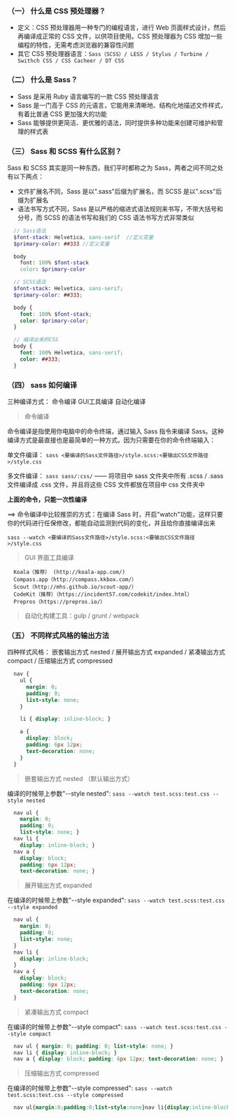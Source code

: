 ### （一） 什么是 CSS 预处理器？

* 定义：CSS 预处理器用一种专门的编程语言，进行 Web 页面样式设计，然后再编译成正常的 CSS 文件，以供项目使用。CSS 预处理器为 CSS 增加一些编程的特性，无需考虑浏览器的兼容性问题
* 其它 CSS 预处理器语言：`Sass（SCSS）/ LESS / Stylus / Turbine / Swithch CSS / CSS Cacheer / DT CSS`

### （二） 什么是 Sass？

* Sass 是采用 Ruby 语言编写的一款 CSS 预处理语言
* Sass 是一门高于 CSS 的元语言，它能用来清晰地、结构化地描述文件样式，有着比普通 CSS 更加强大的功能
* Sass 能够提供更简洁、更优雅的语法，同时提供多种功能来创建可维护和管理的样式表

### （三） Sass 和 SCSS 有什么区别？

Sass 和 SCSS 其实是同一种东西，我们平时都称之为 Sass，两者之间不同之处有以下两点：

* 文件扩展名不同，Sass 是以".sass"后缀为扩展名，而 SCSS 是以".scss"后缀为扩展名
* 语法书写方式不同，Sass 是以严格的缩进式语法规则来书写，不带大括号和分号，而 SCSS 的语法书写和我们的 CSS 语法书写方式非常类似

```scss
  // Sass语法
  $font-stack: Helvetica, sans-serif  //定义变量
  $primary-color: ##333 //定义变量

  body
    font: 100% $font-stack
    color: $primary-color

  // SCSS语法
  $font-stack: Helvetica, sans-serif;
  $primary-color: ##333;

  body {
    font: 100% $font-stack;
    color: $primary-color;
  }

  // 编译出来的CSS
  body {
    font: 100% Helvetica, sans-serif;
    color: ##333;
  }
```

### （四） sass 如何编译

三种编译方式： 命令编译  GUI工具编译  自动化编译

> 命令编译

命令编译是指使用你电脑中的命令终端，通过输入 Sass 指令来编译 Sass。这种编译方式是最直接也是最简单的一种方式。因为只需要在你的命令终端输入：

单文件编译： `sass <要编译的Sass文件路径>/style.scss:<要输出CSS文件路径>/style.css`

多文件编译： `sass sass/:css/` —— 将项目中 sass 文件夹中所有 .scss / .sass 文件编译成 .css 文件，并且将这些 CSS 文件都放在项目中 css 文件夹中

**上面的命令，只能一次性编译**

==&gt; 命令编译中比较推崇的方式：在编译 Sass 时，开启"watch"功能，这样只要你的代码进行任保修改，都能自动监测到代码的变化，并且给你直接编译出来

`sass --watch <要编译的Sass文件路径>/style.scss:<要输出CSS文件路径>/style.css`

> GUI 界面工具编译

```
  Koala（推荐） (http://koala-app.com/)
  Compass.app（http://compass.kkbox.com/）
  Scout（http://mhs.github.io/scout-app/）
  CodeKit（推荐）（https://incident57.com/codekit/index.html）
  Prepros（https://prepros.io/）
```

> 自动化构建工具：gulp / grunt / webpack

### （五） 不同样式风格的输出方法

四种样式风格： 嵌套输出方式 nested / 展开输出方式 expanded / 紧凑输出方式 compact / 压缩输出方式 compressed

```scss
  nav {
    ul {
      margin: 0;
      padding: 0;
      list-style: none;
    }

    li { display: inline-block; }

    a {
      display: block;
      padding: 6px 12px;
      text-decoration: none;
    }
  }
```

> 嵌套输出方式 nested （默认输出方式）

编译的时候带上参数"--style nested": `sass --watch test.scss:test.css --style nested`

```css
  nav ul {
    margin: 0;
    padding: 0;
    list-style: none; }
  nav li {
    display: inline-block; }
  nav a {
    display: block;
    padding: 6px 12px;
    text-decoration: none; }
```

> 展开输出方式 expanded

在编译的时候带上参数"--style expanded": `sass --watch test.scss:test.css --style expanded`

```css
  nav ul {
    margin: 0;
    padding: 0;
    list-style: none;
  }
  nav li {
    display: inline-block;
  }
  nav a {
    display: block;
    padding: 6px 12px;
    text-decoration: none;
  }
```

> 紧凑输出方式 compact

在编译的时候带上参数"--style compact": `sass --watch test.scss:test.css --style compact`

```css
  nav ul { margin: 0; padding: 0; list-style: none; }
  nav li { display: inline-block; }
  nav a { display: block; padding: 6px 12px; text-decoration: none; }
```

> 压缩输出方式 compressed

在编译的时候带上参数"--style compressed":  `sass --watch test.scss:test.css --style compressed`

```css
  nav ul{margin:0;padding:0;list-style:none}nav li{display:inline-block}nav a{display:block;padding:6px 12px;text-decoration:none}
```



